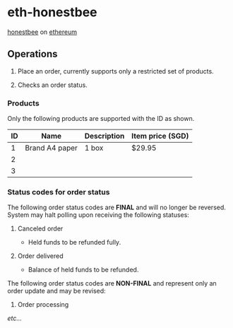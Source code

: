 # eth-honestbee

[honestbee](https://honestbee.sg) on [ethereum](https://honestbee.sg)

## Operations

1. Place an order, currently supports only a restricted set of products.

1. Checks an order status. 


### Products

Only the following products are supported with the ID as shown.

| ID     |  Name     |  Description      |  Item price (SGD)      |
|---    |---    |---    |---    |
| 1     |  Brand A4 paper     |  1 box     | $29.95      |
| 2     |       |       |       |
| 3      |       |       |       |

### Status codes for order status

The following order status codes are **FINAL** and will no longer be reversed. System may halt polling upon receiving the following statuses:

1. Canceled order
    - Held funds to be refunded fully.

1. Order delivered
    - Balance of held funds to be refunded.

The following order status codes are **NON-FINAL** and represent only an order update and may be revised:

1. Order processing

_etc..._

